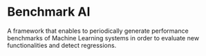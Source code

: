 # Benchmark AI

A framework that enables to periodically generate performance benchmarks of Machine Learning systems in order to evaluate new functionalities and detect regressions.
